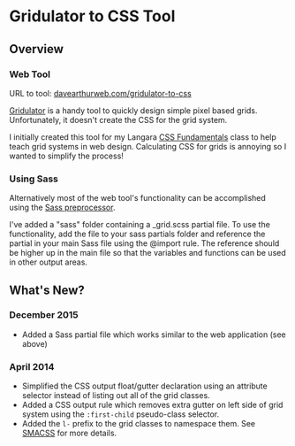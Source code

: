 # Gridulator to CSS Tool

## Overview

### Web Tool

URL to tool: [davearthurweb.com/gridulator-to-css](http://davearthurweb.com/gridulator-to-css)

[Gridulator](http://gridulator.com) is a handy tool to quickly design simple pixel based grids. Unfortunately, it doesn't create the CSS for the grid system.

I initially created this tool for my Langara [CSS Fundamentals](http://davearthurweb.com/courses/css/) class to help teach grid systems in web design. Calculating CSS for grids is annoying so I wanted to simplify the process!

### Using Sass

Alternatively most of the web tool's functionality can be accomplished using the [Sass preprocessor](http://sass-lang.com/). 

I've added a "sass" folder containing a _grid.scss partial file. To use the functionality, add the file to your sass partials folder and reference the partial in your main Sass file using the @import rule. The reference should be higher up in the main file so that the variables and functions can be used in other output areas.

## What's New?

### December 2015
* Added a Sass partial file which works similar to the web application (see above)  

### April 2014

* Simplified the CSS output float/gutter declaration using an attribute selector instead of listing out all of the grid classes.
* Added a CSS output rule which removes extra gutter on left side of grid system using the <code>:first-child</code> pseudo-class selector.
* Added the <code>l-</code> prefix to the grid classes to namespace them. See [SMACSS](http://smacss.com/book/type-layout) for more details.



